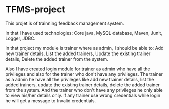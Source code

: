 # TFMS-project

This projet is of trainning feedback management system.

In that I have used technologies:
  Core java, 
  MySQL database, 
  Maven, Junit, 
  Logger, 
  JDBC. 
  
In that project my module is trainer where as admin, I should be able to: 
  Add new trainer details, 
  List the added trainers, 
  Update the existing trainer details, 
  Delete the added trainer from the system.

Also I have created login module for trainer as admin who have all the privileges and also for the trainer who don't have any privileges. The trainer as a admin he have all the privileges like add new trainer details, list the added trainers, update the existing trainer details, delete the added trainer from the system. And the trainer who don't have any privileges he only able to view his/her details only. If any trainer use wrong credentials while login he will get a message to Invalid credentials.

